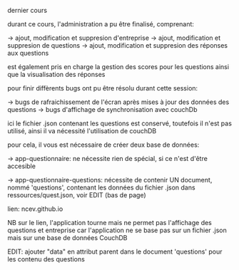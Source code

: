 dernier cours

durant ce cours, l'administration a pu être finalisé, comprenant:

-> ajout, modification et suppresion d'entreprise
-> ajout, modification et suppresion de questions
-> ajout, modification et suppresion des réponses aux questions

est également pris en charge la gestion des scores pour les questions ainsi que la visualisation des réponses

pour finir diffèrents bugs ont pu être résolu durant cette session:

-> bugs de rafraichissement de l'écran après mises à jour des données des questions
-> bugs d'affichage de synchronisation avec couchDb

ici le fichier .json contenant les questions est conservé, toutefois il n'est pas utilisé, ainsi il va nécessité l'utilisation de couchDB

pour cela, il vous est nécessaire de créer deux base de données:

-> app-questionnaire: ne nécessite rien de spécial, si ce n'est d'être accesible

-> app-questionnaire-questions: nécessite de contenir UN document, nommé 'questions', contenant les données du fichier .json dans ressources/quest.json, voir EDIT (bas de page)

lien: ncev.github.io

NB sur le lien, l'application tourne mais ne permet pas l'affichage des questions et entreprise car l'application ne se base pas sur un fichier .json mais sur une base de données CouchDB

EDIT: ajouter "data" en attribut parent dans le document 'questions' pour les contenu des questions
